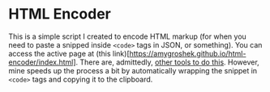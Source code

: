 # HTML Encoder

This is a simple script I created to encode HTML markup (for when you need to paste a snipped inside `<code>` tags in JSON, or something). You can access the active page at (this link)[https://amygroshek.github.io/html-encoder/index.html]. There are, admittedly, [other tools to do this](https://codebeautify.org/html-encode-string). However, mine speeds up the process a bit by automatically wrapping the snippet in `<code>` tags and copying it to the clipboard.
